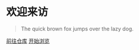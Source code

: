 # 欢迎来访

> The quick brown fox jumps over the lazy dog.

[前往仓库](https://github.com/AmzGrainRain/Documents)
[开始浏览](/docs/README)
